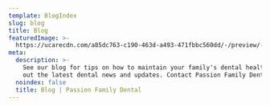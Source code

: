 ```yaml
---
template: BlogIndex
slug: blog
title: Blog
featuredImage: >-
  https://ucarecdn.com/a85dc763-c190-463d-a493-471fbbc560dd/-/preview/-/enhance/69/
meta:
  description: >-
    See our blog for tips on how to maintain your family's dental health, Find
    out the latest dental news and updates. Contact Passion Family Dental Today.
  noindex: false
  title: Blog | Passion Family Dental
---
```


